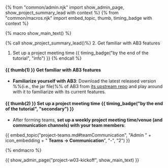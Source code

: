 {% from "common/admin.njk" import show_admin_page, show_project_summary_lead with context %}
{% from "common/macros.njk" import embed_topic, thumb, timing_badge with context %}

{% macro show_main_text() %}
<div id="main">

{% call show_project_summary_lead()%}
2. Get familiar with AB3 features
1. Set up a project meeting time {{ timing_badge("by the end of the tutorial", "info") }}
{% endcall %}

<div id="body">

#### {{ thumb(1) }} Get familiar with AB3 features

* **Familiarize yourself with AB3**: Download the latest released version %%(i.e., the jar file)%% of AB3 from [its upstream repo](https://se-edu.github.io/addressbook-level3/UserGuide.html) and play around with it to familiarize with its current features.

#### {{ thumb(2) }} Set up a project meeting time {{ timing_badge("by the end of the tutorial", "secondary") }}

* After forming teams, **set up a weekly project meeting time/venue (and communication channels) with your team members**:

<div class="indented-level2">

{{ embed_topic("project-teams.md#teamCommunication", "Admin " + icon_embedding + " **Teams → Communication**", "-", "2") }}
</div>

</div>
</div>
{% endmacro %}

{{ show_admin_page("project-w03-kickoff", show_main_text) }}